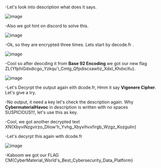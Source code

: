 -Let's look into description what does it says.

![image](https://github.com/user-attachments/assets/1e4cb7cf-a81c-4b4c-ad1c-8a55765109b9)

-Also we got hint on discord to solve this.

![image](https://github.com/user-attachments/assets/c873da37-be86-49db-b552-b369ad4b911a)

-Ok, so they are encrypted three times. Lets start by decode.fr .

![image](https://github.com/user-attachments/assets/f4d4a3a3-f0f5-4184-986d-e1cc3720ecda)

-Cool so after deocding it from **Base 92 Encoding** we got our new flag ZL{YfphiGdxdicgo_Yzkqu'i_Cmtg_Qfpdiscxawtiz_Xdxl_Khdxcltu}.

![image](https://github.com/user-attachments/assets/7622ba5c-f7e5-49c6-b012-eb1cfcc572df)

-Let's Decyrpt the output again eith dcode.fr, Hmm it say **Vigenere Cipher**. Let's give a try.

-No output, it need a key let's check the description again. Why **CybermaterialHavoc** in description is written with no spaces SUSPICIOUS!!!, let's use this as key.

-Cool, we got another decrypted text XN{XbyviNzgvirzo_Dliow'h_Yvhg_Xbyvihvxfirgb_Wzgz_Kozgulin}

-Let's decyrpt this again with dcode.fr

![image](https://github.com/user-attachments/assets/8a94704e-7b0b-40a3-8d45-76a3476353f7)

-Kaboom we got our FLAG CM{CyberMaterial_World's_Best_Cybersecurity_Data_Platform}
